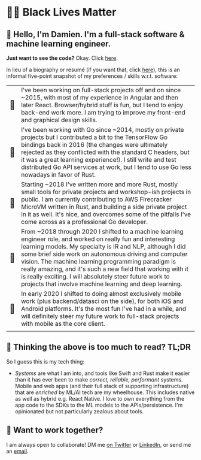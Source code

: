 # ✊🏾 Black Lives Matter

## 👋 Hello, I'm Damien. I'm a full-stack software & machine learning engineer.

**Just want to see the code?** Okay. Click [here][4].

In lieu of a biography or resumé (if you want that, click [here][1]), this is an informal five-point snapshot of my preferences / skills w.r.t. software:

| | |
| -| -|
| <font size="+2">🧱</font> |I've been working on full-stack projects off and on since ~2015, with most of my experience in Angular and then later React. Browser/hybrid stuff is fun, but I tend to enjoy back-end work more. I am trying to improve my front-end and graphical design skills.|
| <font size="+2">🐹</font> |I've been working with Go since ~2014, mostly on private projects but I contributed a bit to the TensorFlow Go bindings back in 2016 (the changes were ultimately rejected as they conflicted with the standard C headers, but it was a great learning experience!). I still write and test distributed Go API services at work, but I tend to use Go less nowadays in favor of Rust.|
| <font size="+2">🦀</font>|Starting ~2018 I've written more and more Rust, mostly small tools for private projects and workshop-ish projects in public. I am currently contributing to AWS Firecracker MicroVM written in Rust, and building a side private project in it as well. It's nice, and overcomes some of the pitfalls I've come across as a professional Go developer.|
| <font size="+2">🧠</font> |From ~2018 through 2020 I shifted to a machine learning engineer role, and worked on really fun and interesting learning models. My specialty is IR and NLP, although I did some brief side work on autonomous driving and computer vision. The machine learning programming paradigm is really amazing, and it's such a new field that working with it is really exciting. I will absolutely steer future work to projects that involve machine learning and deep learning.|
| <font size="+2">📱</font>|In early 2020 I shifted to doing almost exclusively mobile work (plus backend/datasci on the side), for both iOS and Android platforms. It's the most fun I've had in a while, and will definitely steer my future work to full-stack projects with mobile as the core client.|
||

## 🤔 Thinking the above is too much to read? TL;DR

So I guess this is my tech thing: 
- _Systems_ are what I am into, and tools like Swift and Rust make it easier than it has ever been to make _correct, reliable, performant_ systems. Mobile and web apps (and their full stack of supporting infrastructure) that are _enriched_ by ML/AI tech are my wheelhouse. This includes native as well as hybrid e.g. React Native. I love to own everything from the app code to the SDKs to the ML models to the APIs/persistence. I'm opinionated but not particularly zealous about tools.


## 🤝 Want to work together?

I am always open to collaborate! DM me [on Twitter][2] or [LinkedIn][1], or send me an [email][3].


[1]: https://linkedin.com/in/damienstanton
[2]: https://twitter.com/damienstanton
[3]: mailto:damien@damienstanton.com
[4]: https://github.com/damienstanton?tab=repositories&q=&type=public&language=
